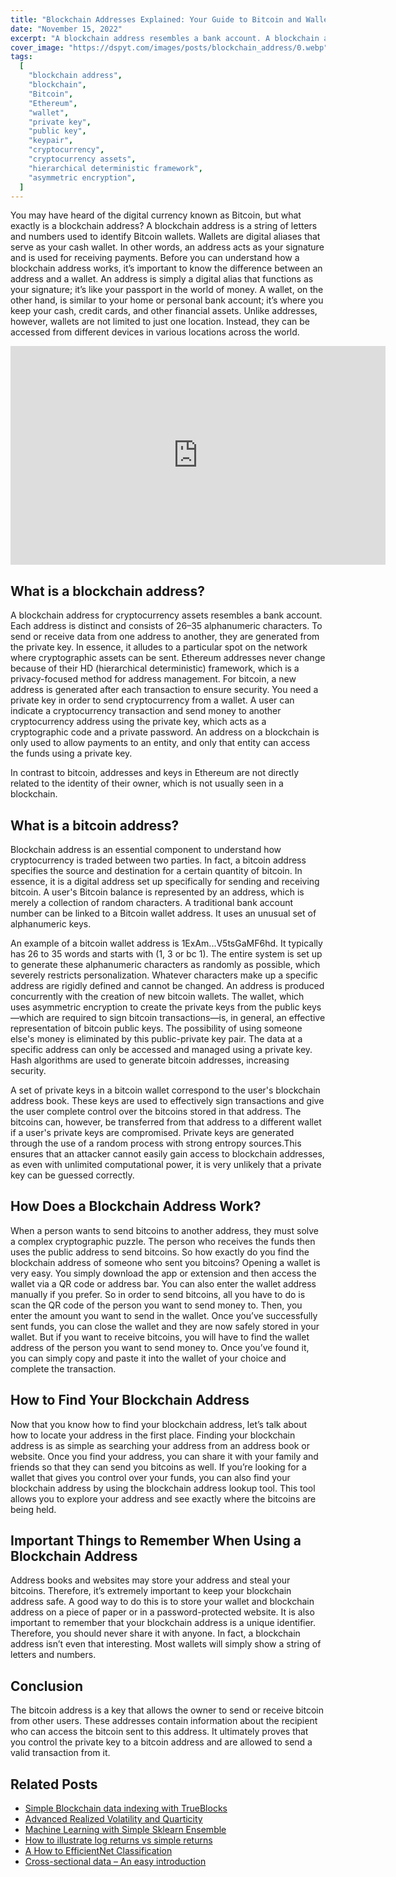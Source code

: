 ```yaml
---
title: "Blockchain Addresses Explained: Your Guide to Bitcoin and Wallet Security"
date: "November 15, 2022"
excerpt: "A blockchain address resembles a bank account. A blockchain address acts as a digital location for cryptocurrency."
cover_image: "https://dspyt.com/images/posts/blockchain_address/0.webp"
tags:
  [
    "blockchain address",
    "blockchain",
    "Bitcoin",
    "Ethereum",
    "wallet",
    "private key",
    "public key",
    "keypair",
    "cryptocurrency",
    "cryptocurrency assets",
    "hierarchical deterministic framework",
    "asymmetric encryption",
  ]
---
```


You may have heard of the digital currency known as Bitcoin, but what exactly is a blockchain address? A blockchain address is a string of letters and numbers used to identify Bitcoin wallets. Wallets are digital aliases that serve as your cash wallet. In other words, an address acts as your signature and is used for receiving payments. Before you can understand how a blockchain address works, it’s important to know the difference between an address and a wallet. An address is simply a digital alias that functions as your signature; it’s like your passport in the world of money. A wallet, on the other hand, is similar to your home or personal bank account; it’s where you keep your cash, credit cards, and other financial assets. Unlike addresses, however, wallets are not limited to just one location. Instead, they can be accessed from different devices in various locations across the world.

<div className="flex justify-center">
    <iframe width="600" height="350" src="https://www.youtube.com/embed/MoQa_zdmoKs?autoplay=1&mute=1" title="YouTube video player" frameBorder="0" allow="accelerometer; autoplay; clipboard-write; encrypted-media; gyroscope; picture-in-picture;fullscreen"></iframe>
</div>

## What is a blockchain address?

A blockchain address for cryptocurrency assets resembles a bank account. Each address is distinct and consists of 26–35 alphanumeric characters.
To send or receive data from one address to another, they are generated from the private key. In essence, it alludes to a particular spot on the network where cryptographic assets can be sent.
Ethereum addresses never change because of their HD (hierarchical deterministic) framework, which is a privacy-focused method for address management. For bitcoin, a new address is generated after each transaction to ensure security.
You need a private key in order to send cryptocurrency from a wallet. A user can indicate a cryptocurrency transaction and send money to another cryptocurrency address using the private key, which acts as a cryptographic code and a private password.
An address on a blockchain is only used to allow payments to an entity, and only that entity can access the funds using a private key.

In contrast to bitcoin, addresses and keys in Ethereum are not directly related to the identity of their owner, which is not usually seen in a blockchain.

## What is a bitcoin address?

Blockchain address is an essential component to understand how cryptocurrency is traded between two parties. In fact, a bitcoin address specifies the source and destination for a certain quantity of bitcoin.
In essence, it is a digital address set up specifically for sending and receiving bitcoin.
A user's Bitcoin balance is represented by an address, which is merely a collection of random characters.
A traditional bank account number can be linked to a Bitcoin wallet address. It uses an unusual set of alphanumeric keys.

An example of a bitcoin wallet address is 1ExAm...V5tsGaMF6hd. It typically has 26 to 35 words and starts with (1, 3 or bc 1).
The entire system is set up to generate these alphanumeric characters as randomly as possible, which severely restricts personalization. Whatever characters make up a specific address are rigidly defined and cannot be changed. An address is produced concurrently with the creation of new bitcoin wallets.
The wallet, which uses asymmetric encryption to create the private keys from the public keys—which are required to sign bitcoin transactions—is, in general, an effective representation of bitcoin public keys. The possibility of using someone else's money is eliminated by this public-private key pair. The data at a specific address can only be accessed and managed using a private key. Hash algorithms are used to generate bitcoin addresses, increasing security.

A set of private keys in a bitcoin wallet correspond to the user's blockchain address book. These keys are used to effectively sign transactions and give the user complete control over the bitcoins stored in that address. The bitcoins can, however, be transferred from that address to a different wallet if a user's private keys are compromised. Private keys are generated through the use of a random process with strong entropy sources.This ensures that an attacker cannot easily gain access to blockchain addresses, as even with unlimited computational power, it is very unlikely that a private key can be guessed correctly.

## How Does a Blockchain Address Work?

When a person wants to send bitcoins to another address, they must solve a complex cryptographic puzzle. The person who receives the funds then uses the public address to send bitcoins. So how exactly do you find the blockchain address of someone who sent you bitcoins? Opening a wallet is very easy. You simply download the app or extension and then access the wallet via a QR code or address bar. You can also enter the wallet address manually if you prefer. So in order to send bitcoins, all you have to do is scan the QR code of the person you want to send money to. Then, you enter the amount you want to send in the wallet. Once you’ve successfully sent funds, you can close the wallet and they are now safely stored in your wallet. But if you want to receive bitcoins, you will have to find the wallet address of the person you want to send money to. Once you’ve found it, you can simply copy and paste it into the wallet of your choice and complete the transaction.

## How to Find Your Blockchain Address

Now that you know how to find your blockchain address, let’s talk about how to locate your address in the first place. Finding your blockchain address is as simple as searching your address from an address book or website. Once you find your address, you can share it with your family and friends so that they can send you bitcoins as well. If you’re looking for a wallet that gives you control over your funds, you can also find your blockchain address by using the blockchain address lookup tool. This tool allows you to explore your address and see exactly where the bitcoins are being held.

## Important Things to Remember When Using a Blockchain Address

Address books and websites may store your address and steal your bitcoins. Therefore, it’s extremely important to keep your blockchain address safe. A good way to do this is to store your wallet and blockchain address on a piece of paper or in a password-protected website. It is also important to remember that your blockchain address is a unique identifier. Therefore, you should never share it with anyone. In fact, a blockchain address isn’t even that interesting. Most wallets will simply show a string of letters and numbers.

## Conclusion

The bitcoin address is a key that allows the owner to send or receive bitcoin from other users. These addresses contain information about the recipient who can access the bitcoin sent to this address. It ultimately proves that you control the private key to a bitcoin address and are allowed to send a valid transaction from it.

## Related Posts

- [Simple Blockchain data indexing with TrueBlocks](https://dspyt.com/blockchain-data-indexer-with-trueblocks)
- [Advanced Realized Volatility and Quarticity](https://dspyt.com/advanced-realized-volatility-and-quarticity)
- [Machine Learning with Simple Sklearn Ensemble](https://dspyt.com/machine-learning-simple-sklearn-ensemble)
- [How to illustrate log returns vs simple returns](https://dspyt.com/simple-returns-log-return-and-volatility-simple-introduction)
- [A How to EfficientNet Classification](https://dspyt.com/efficientnet-classification)
- [Cross-sectional data – An easy introduction](https://dspyt.com/cross-sectional-data-an-easy-introduction)
